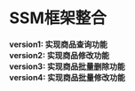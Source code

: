 # SSM框架整合  
  **version1: 实现商品查询功能**  
  **version2: 实现商品修改功能**  
  **version3: 实现商品批量删除功能**  
  **version4: 实现商品批量修改功能**  

